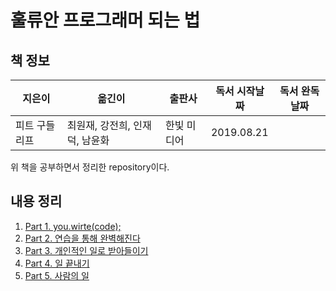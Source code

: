 # 훌류안 프로그래머 되는 법

## 책 정보

|지은이|옮긴이|출판사|독서 시작날짜|독서 완독날짜|
|----|-----|----|---------|----------|
|피트 구들리프|최원재, 강전희, 인재덕, 남윤화|한빛 미디어| 2019.08.21||

위 책을 공부하면서 정리한 repository이다.

## 내용 정리

1. [Part 1. you.wirte(code);]()
2. [Part 2. 연습을 통해 완벽해진다]()
3. [Part 3. 개인적인 일로 받아들이기]()
4. [Part 4. 일 끝내기]()
5. [Part 5. 사람의 일]()